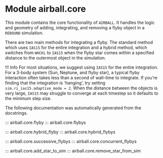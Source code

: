 # Module airball.core

This module contains the core functionality of `AIRBALL`. It handles the logic and geometry of adding, integrating, and removing a flyby object in a `REBOUND` simulation.

There are two main methods for integrating a flyby. The standard method which uses `IAS15` for the entire integration and a hybrid method, which switches from `WHCKL` to `IAS15` when the flyby star comes within a specified distance to the outermost object in the simulation.

!!! Info
    For most situations, we suggest using `IAS15` for the entire integration. For a 3-body system (Sun, Neptune, and flyby star), a typical flyby interaction often takes less than a second of wall-time to integrate. If you're finding that the integration is 'hanging', try setting `sim.ri_ias15.adaptive_mode = 2`. When the distance between the objects is very large, `IAS15` may struggle to converge at each timestep so it defaults to the minimum step size.

The following documentation was automatically generated from the docstrings.


::: airball.core.flyby
::: airball.core.flybys

::: airball.core.hybrid_flyby
::: airball.core.hybrid_flybys

::: airball.core.successive_flybys
::: airball.core.concurrent_flybys

::: airball.core.add_star_to_sim
::: airball.core.remove_star_from_sim

